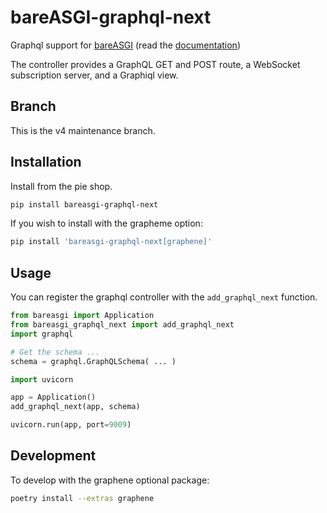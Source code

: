 # bareASGI-graphql-next

Graphql support for [bareASGI](http://github.com/rob-blackbourn/bareASGI) (read the [documentation](https://rob-blackbourn.github.io/bareASGI-graphql-next/))

The controller provides a GraphQL GET and POST route, a WebSocket subscription server, and a Graphiql view.

## Branch

This is the v4 maintenance branch.

## Installation

Install from the pie shop.

```bash
pip install bareasgi-graphql-next
```

If you wish to install with the grapheme option:

```bash
pip install 'bareasgi-graphql-next[graphene]'
```

## Usage

You can register the graphql controller with the `add_graphql_next` function.

```python
from bareasgi import Application
from bareasgi_graphql_next import add_graphql_next
import graphql

# Get the schema ...
schema = graphql.GraphQLSchema( ... )

import uvicorn

app = Application()
add_graphql_next(app, schema)

uvicorn.run(app, port=9009)

```

## Development

To develop with the graphene optional package:

```bash
poetry install --extras graphene
```
